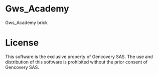 # Gws_Academy 

Gws_Academy brick

# License

This software is the exclusive property of Gencovery SAS. 
The use and distribution of this software is prohibited without the prior consent of Gencovery SAS.